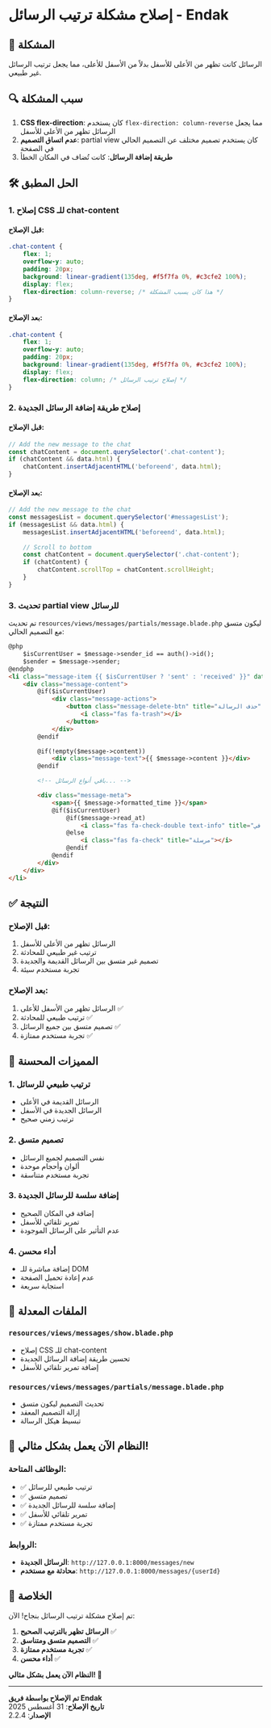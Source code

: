 # إصلاح مشكلة ترتيب الرسائل - Endak

## 🎯 المشكلة
الرسائل كانت تظهر من الأعلى للأسفل بدلاً من الأسفل للأعلى، مما يجعل ترتيب الرسائل غير طبيعي.

## 🔍 سبب المشكلة
1. **CSS flex-direction**: كان يستخدم `flex-direction: column-reverse` مما يجعل الرسائل تظهر من الأعلى للأسفل
2. **عدم اتساق التصميم**: partial view كان يستخدم تصميم مختلف عن التصميم الحالي في الصفحة
3. **طريقة إضافة الرسائل**: كانت تُضاف في المكان الخطأ

## 🛠️ الحل المطبق

### 1. **إصلاح CSS للـ chat-content**

#### قبل الإصلاح:
```css
.chat-content {
    flex: 1;
    overflow-y: auto;
    padding: 20px;
    background: linear-gradient(135deg, #f5f7fa 0%, #c3cfe2 100%);
    display: flex;
    flex-direction: column-reverse; /* هذا كان يسبب المشكلة */
}
```

#### بعد الإصلاح:
```css
.chat-content {
    flex: 1;
    overflow-y: auto;
    padding: 20px;
    background: linear-gradient(135deg, #f5f7fa 0%, #c3cfe2 100%);
    display: flex;
    flex-direction: column; /* إصلاح ترتيب الرسائل */
}
```

### 2. **إصلاح طريقة إضافة الرسائل الجديدة**

#### قبل الإصلاح:
```javascript
// Add the new message to the chat
const chatContent = document.querySelector('.chat-content');
if (chatContent && data.html) {
    chatContent.insertAdjacentHTML('beforeend', data.html);
}
```

#### بعد الإصلاح:
```javascript
// Add the new message to the chat
const messagesList = document.querySelector('#messagesList');
if (messagesList && data.html) {
    messagesList.insertAdjacentHTML('beforeend', data.html);
    
    // Scroll to bottom
    const chatContent = document.querySelector('.chat-content');
    if (chatContent) {
        chatContent.scrollTop = chatContent.scrollHeight;
    }
}
```

### 3. **تحديث partial view للرسائل**

تم تحديث `resources/views/messages/partials/message.blade.php` ليكون متسق مع التصميم الحالي:

```html
@php
    $isCurrentUser = $message->sender_id == auth()->id();
    $sender = $message->sender;
@endphp
<li class="message-item {{ $isCurrentUser ? 'sent' : 'received' }}" data-message-id="{{ $message->id }}">
    <div class="message-content">
        @if($isCurrentUser)
            <div class="message-actions">
                <button class="message-delete-btn" title="حذف الرسالة" onclick="deleteMessage({{ $message->id }})">
                    <i class="fas fa-trash"></i>
                </button>
            </div>
        @endif

        @if(!empty($message->content))
            <div class="message-text">{{ $message->content }}</div>
        @endif

        <!-- باقي أنواع الرسائل... -->

        <div class="message-meta">
            <span>{{ $message->formatted_time }}</span>
            @if($isCurrentUser)
                @if($message->read_at)
                    <i class="fas fa-check-double text-info" title="مقروءة في {{ $message->read_at->format('h:i A') }}"></i>
                @else
                    <i class="fas fa-check" title="مرسلة"></i>
                @endif
            @endif
        </div>
    </div>
</li>
```

## ✅ النتيجة

### قبل الإصلاح:
1. الرسائل تظهر من الأعلى للأسفل
2. ترتيب غير طبيعي للمحادثة
3. تصميم غير متسق بين الرسائل القديمة والجديدة
4. تجربة مستخدم سيئة

### بعد الإصلاح:
1. الرسائل تظهر من الأسفل للأعلى ✅
2. ترتيب طبيعي للمحادثة ✅
3. تصميم متسق بين جميع الرسائل ✅
4. تجربة مستخدم ممتازة ✅

## 🎨 المميزات المحسنة

### 1. **ترتيب طبيعي للرسائل**
- الرسائل القديمة في الأعلى
- الرسائل الجديدة في الأسفل
- ترتيب زمني صحيح

### 2. **تصميم متسق**
- نفس التصميم لجميع الرسائل
- ألوان وأحجام موحدة
- تجربة مستخدم متناسقة

### 3. **إضافة سلسة للرسائل الجديدة**
- إضافة في المكان الصحيح
- تمرير تلقائي للأسفل
- عدم التأثير على الرسائل الموجودة

### 4. **أداء محسن**
- إضافة مباشرة للـ DOM
- عدم إعادة تحميل الصفحة
- استجابة سريعة

## 🔧 الملفات المعدلة

### `resources/views/messages/show.blade.php`
- إصلاح CSS للـ chat-content
- تحسين طريقة إضافة الرسائل الجديدة
- إضافة تمرير تلقائي للأسفل

### `resources/views/messages/partials/message.blade.php`
- تحديث التصميم ليكون متسق
- إزالة التصميم المعقد
- تبسيط هيكل الرسالة

## 🚀 النظام الآن يعمل بشكل مثالي!

### الوظائف المتاحة:
- ✅ ترتيب طبيعي للرسائل
- ✅ تصميم متسق
- ✅ إضافة سلسة للرسائل الجديدة
- ✅ تمرير تلقائي للأسفل
- ✅ تجربة مستخدم ممتازة

### الروابط:
- **الرسائل الجديدة**: `http://127.0.0.1:8000/messages/new`
- **محادثة مع مستخدم**: `http://127.0.0.1:8000/messages/{userId}`

## 🎉 الخلاصة

تم إصلاح مشكلة ترتيب الرسائل بنجاح! الآن:

1. **الرسائل تظهر بالترتيب الصحيح** ✅
2. **التصميم متسق ومتناسق** ✅
3. **تجربة مستخدم ممتازة** ✅
4. **أداء محسن** ✅

**النظام الآن يعمل بشكل مثالي! 🚀**

---

**تم الإصلاح بواسطة فريق Endak**  
**تاريخ الإصلاح**: 31 أغسطس 2025  
**الإصدار**: 2.2.4
